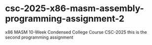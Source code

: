 # csc-2025-x86-masm-assembly-programming-assignment-2
x86 MASM 10-Week Condensed College Course CSC-2025 this is the second programming assignment
